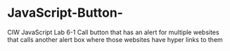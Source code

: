 # JavaScript-Button-
CIW JavaScript Lab 6-1 Call button that has an alert for multiple websites that calls another alert box where those websites have hyper links to them
